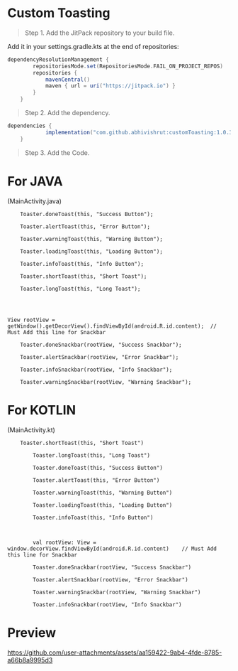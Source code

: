 # Custom Toasting

> Step 1. Add the JitPack repository to your build file.

Add it in your settings.gradle.kts at the end of repositories:

```gradle
dependencyResolutionManagement {
		repositoriesMode.set(RepositoriesMode.FAIL_ON_PROJECT_REPOS)
		repositories {
			mavenCentral()
			maven { url = uri("https://jitpack.io") }
		}
	}
```
> Step 2. Add the dependency.

```gradle
dependencies {
	        implementation("com.github.abhivishrut:customToasting:1.0.3")
	}
```

> Step 3. Add the Code.
# For JAVA
(MainActivity.java)
```
	Toaster.doneToast(this, "Success Button");

	Toaster.alertToast(this, "Error Button");

	Toaster.warningToast(this, "Warning Button");

	Toaster.loadingToast(this, "Loading Button");

	Toaster.infoToast(this, "Info Button");

	Toaster.shortToast(this, "Short Toast");

	Toaster.longToast(this, "Long Toast");




View rootView = getWindow().getDecorView().findViewById(android.R.id.content);	// Must Add this line for Snackbar

	Toaster.doneSnackbar(rootView, "Success Snackbar");

	Toaster.alertSnackbar(rootView, "Error Snackbar");

	Toaster.infoSnackbar(rootView, "Info Snackbar");

	Toaster.warningSnackbar(rootView, "Warning Snackbar");
```

# For KOTLIN
(MainActivity.kt)
```
	Toaster.shortToast(this, "Short Toast")

        Toaster.longToast(this, "Long Toast")

        Toaster.doneToast(this, "Success Button")

        Toaster.alertToast(this, "Error Button")

        Toaster.warningToast(this, "Warning Button")

        Toaster.loadingToast(this, "Loading Button")

        Toaster.infoToast(this, "Info Button")



        val rootView: View = window.decorView.findViewById(android.R.id.content)	// Must Add this line for Snackbar

        Toaster.doneSnackbar(rootView, "Success Snackbar")

        Toaster.alertSnackbar(rootView, "Error Snackbar")

        Toaster.warningSnackbar(rootView, "Warning Snackbar")

        Toaster.infoSnackbar(rootView, "Info Snackbar")
```

# Preview
https://github.com/user-attachments/assets/aa159422-9ab4-4fde-8785-a66b8a9995d3
